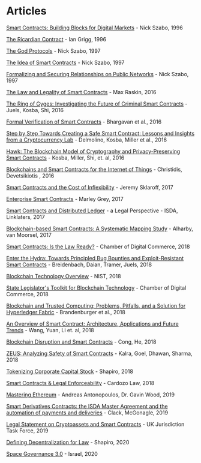 # Articles 

[Smart Contracts: Building Blocks for Digital Markets](http://www.fon.hum.uva.nl/rob/Courses/InformationInSpeech/CDROM/Literature/LOTwinterschool2006/szabo.best.vwh.net/smart_contracts_2.html) - Nick Szabo, 1996

[The Ricardian Contract](https://iang.org/papers/ricardian_contract.html) - Ian Grigg, 1996

[The God Protocols](https://nakamotoinstitute.org/the-god-protocols/) - Nick Szabo, 1997

[The Idea of Smart Contracts](https://nakamotoinstitute.org/the-idea-of-smart-contracts/) - Nick Szabo, 1997

[Formalizing and Securing Relationships on Public Networks](https://www.firstmonday.org/ojs/index.php/fm/article/view/548/469) - Nick Szabo, 1997

[The Law and Legality of Smart Contracts](https://papers.ssrn.com/sol3/papers.cfm?abstract_id=2959166) - Max Raskin, 2016

[The Ring of Gyges: Investigating the Future of Criminal Smart Contracts](http://initc3.org/files/Gyges.pdf) - Juels, Kosba, Shi, 2016

[Formal Verification of Smart Contracts](https://dl.acm.org/citation.cfm?id=2993611) - Bhargavan et al., 2016

[Step by Step Towards Creating a Safe Smart Contract: Lessons and Insights from a Cryptocurrency Lab](https://eprint.iacr.org/2015/460.pdf) - Delmolino, Kosba, Miller et al., 2016

[Hawk: The Blockchain Model of Cryptography and Privacy-Preserving Smart Contracts](http://scholar.google.com/scholar_url?url=https://users.soe.ucsc.edu/~owen/courses/cmps223/papers/hawk.pdf&hl=en&sa=X&scisig=AAGBfm0n9U_-YXj7vOAhp9Vi-v7A049K2A&nossl=1&oi=scholarr) - Kosba, Miller, Shi, et. al, 2016

[Blockchains and Smart Contracts for the Internet of Things](https://ieeexplore.ieee.org/abstract/document/7467408) - Christidis, Devetsikiotis , 2016

[Smart Contracts and the Cost of Inflexibility](https://papers.ssrn.com/sol3/papers.cfm?abstract_id=3008899) - Jeremy Sklaroff, 2017

[Enterprise Smart Contracts](https://github.com/Azure/azure-blockchain-projects/blob/master/bletchley/EnterpriseSmartContracts.md) - Marley Grey, 2017

[Smart Contracts and Distributed Ledger](https://www.isda.org/a/6EKDE/smart-contracts-and-distributed-ledger-a-legal-perspective.pdf) - a Legal Perspective - ISDA, Linklaters, 2017

[Blockchain-based Smart Contracts: A Systematic Mapping Study](https://arxiv.org/abs/1710.06372) - Alharby, van Moorsel, 2017

[Smart Contracts: Is the Law Ready?](https://digitalchamber.org/smart-contracts-whitepaper/) -  Chamber of Digital Commerce, 2018

[Enter the Hydra: Towards Principled Bug Bounties and Exploit-Resistant Smart Contracts](https://eprint.iacr.org/2017/1090.pdf) -  Breidenbach, Daian, Tramer, Juels, 2018

[Blockchain Technology Overview](https://www.nist.gov/publications/blockchain-technology-overview) - NIST, 2018

[State Legislator's Toolkit for Blockchain Technology](https://digitalchamber.org/state-legislators-toolkit/) - Chamber of Digital Commerce, 2018

[Blockchain and Trusted Computing: Problems, Pitfalls, and a Solution for Hyperledger Fabric](https://arxiv.org/abs/1805.08541) - Brandenburger et al., 2018

[An Overview of Smart Contract: Architecture, Applications and Future Trends](https://ieeexplore.ieee.org/document/8500488) - Wang, Yuan, Li et. al, 2018

[Blockchain Disruption and Smart Contracts](https://papers.ssrn.com/sol3/papers.cfm?abstract_id=2985764) - Cong, He, 2018

[ZEUS: Analyzing Safety of Smart Contracts](https://pages.cpsc.ucalgary.ca/~joel.reardon/blockchain/readings/ndss2018_09-1_Kalra_paper.pdf) - Kalra, Goel, Dhawan, Sharma, 2018

[Tokenizing Corporate Capital Stock](https://gabrielshapiro.wordpress.com/2018/10/28/2/) - Shapiro, 2018

[Smart Contracts & Legal Enforceability](https://cardozo.yu.edu/sites/default/files/Smart%20Contracts%20Report%20%232_0.pdf) - Cardozo Law, 2018

[Mastering Ethereum](https://github.com/ethereumbook/ethereumbook) - Andreas Antonopoulos, Dr. Gavin Wood, 2019

[Smart Derivatives Contracts: the ISDA Master Agreement and the automation of payments and deliveries](https://arxiv.org/abs/1904.01461) - Clack, McGonagle, 2019

[Legal Statement on Cryptoassets and Smart Contracts](https://35z8e83m1ih83drye280o9d1-wpengine.netdna-ssl.com/wp-content/uploads/2019/11/6.6056_JO_Cryptocurrencies_Statement_FINAL_WEB_111119-1.pdf) - UK Jurisdiction Task Force, 2019

[Defining Decentralization for Law](https://medium.com/@lex_node/defining-decentralization-for-law-58ca54e18b2a) - Shapiro, 2020

[Space Governance 3.0](https://digitalcommons.law.uga.edu/cgi/viewcontent.cgi?article=2489&context=gjicl) - Israel, 2020
